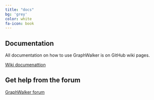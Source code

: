 ```yaml
---
title: "docs"
bg: 'grey'
color: white
fa-icon: book
---
```


## Documentation

All documentation on how to use GraphWalker is on GitHub wiki pages.

[Wiki documenattion](https://github.com/GraphWalker/graphwalker-project/wiki)

## Get help from the forum

[GraphWalker forum](https://groups.google.com/forum/#!forum/graphwalker)
